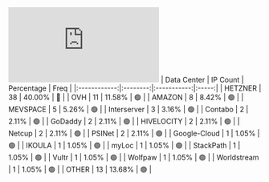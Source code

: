 ![Diagramm](https://github.com/obajay/StateSync-snapshots/blob/main/Projects/Aura/1/README.md)
| Data Center | IP Count | Percentage | Freq |
|:------------:|:--------:|:-----------:|:-----:|
| HETZNER | 38 | 40.00% | 🔴 |
| OVH | 11 | 11.58% | 🟢 |
| AMAZON | 8 | 8.42% | 🟢 |
| MEVSPACE | 5 | 5.26% | 🟢 |
| Interserver | 3 | 3.16% | 🟢 |
| Contabo | 2 | 2.11% | 🟢 |
| GoDaddy | 2 | 2.11% | 🟢 |
| HIVELOCITY | 2 | 2.11% | 🟢 |
| Netcup | 2 | 2.11% | 🟢 |
| PSINet | 2 | 2.11% | 🟢 |
| Google-Cloud | 1 | 1.05% | 🟢 |
| IKOULA | 1 | 1.05% | 🟢 |
| myLoc | 1 | 1.05% | 🟢 |
| StackPath | 1 | 1.05% | 🟢 |
| Vultr | 1 | 1.05% | 🟢 |
| Wolfpaw | 1 | 1.05% | 🟢 |
| Worldstream | 1 | 1.05% | 🟢 |
| OTHER | 13 | 13.68% | 🟢 |